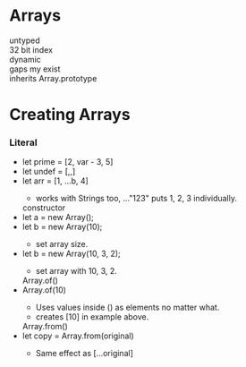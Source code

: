 # Arrays
untyped<br>
32 bit index<br>
dynamic<br>
gaps my exist<br>
inherits Array.prototype<br>

# Creating Arrays
<h3>Literal</h3>
<ul>
    <li>let prime = [2, var - 3, 5]</li>
    <li>let undef = [,,]</li>
    <li>let arr = [1, ...b, 4]</li>
    <ul>
        <li>works with Strings too, ..."123" puts 1, 2, 3 individually.</li>
    </ul>
    constructor
    <li>let a = new Array();</li>
    <li>let b = new Array(10);</li>
    <ul>
        <li>set array size.</li>
    </ul>   
    <li>let b = new Array(10, 3, 2);</li>
    <ul>
        <li>set array with 10, 3, 2.</li>
    </ul>
    Array.of()
    <li>Array.of(10)</li>
    <ul>
        <li>Uses values inside () as elements no matter what.</li>
        <li>creates [10] in example above.</li>
    </ul>     
    Array.from()
    <li>let copy = Array.from(original)</li>
    <ul>
        <li>Same effect as [...original]</li>
    </ul>       
</ul>

